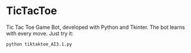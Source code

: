 # TicTacToe

Tic Tac Toe Game Bot, developed with Python and Tkinter. The bot learns with every move.
Just try it:

```
python tiktaktoe_AI3.1.py
```
